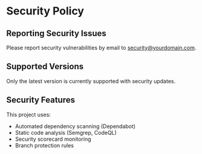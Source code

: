 # Security Policy

## Reporting Security Issues

Please report security vulnerabilities by email to security@yourdomain.com.

## Supported Versions

Only the latest version is currently supported with security updates.

## Security Features

This project uses:
- Automated dependency scanning (Dependabot)
- Static code analysis (Semgrep, CodeQL)
- Security scorecard monitoring
- Branch protection rules
